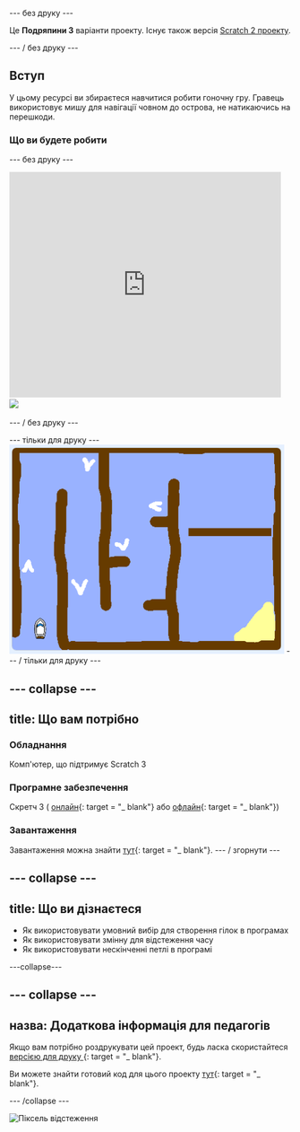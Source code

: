 \--- без друку \---

Це **Подряпини 3** варіанти проекту. Існує також версія [Scratch 2 проекту](https://projects.raspberrypi.org/en/projects/boat-race-scratch2).

\--- / без друку \---

## Вступ

У цьому ресурсі ви збираєтеся навчитися робити гоночну гру. Гравець використовує мишу для навігації човном до острова, не натикаючись на перешкоди.

### Що ви будете робити

\--- без друку \---

<div class="scratch-preview">
  <iframe allowtransparency="true" width="485" height="402" src="https://scratch.mit.edu/projects/embed/276662533/?autostart=false" frameborder="0" scrolling="no"></iframe>
  <img src="images/boat-final.png">
</div>

\--- / без друку \---

\--- тільки для друку \--- ![boat race demo](images/boat_race_demo.png) \--- / тільки для друку \---

## \--- collapse \---

## title: Що вам потрібно

### Обладнання

Комп'ютер, що підтримує Scratch 3

### Програмне забезпечення

Скретч 3 ( [онлайн](https://rpf.io/scratchon){: target = "_ blank"} або [офлайн](https://rpf.io/scratchoff){: target = "_ blank"})

### Завантаження

Завантаження можна знайти [тут](http://rpf.io/p/en/boat-race-go){: target = "_ blank"}. \--- / згорнути \---

## \--- collapse \---

## title: Що ви дізнаєтеся

+ Як використовувати умовний вибір для створення гілок в програмах
+ Як використовувати змінну для відстеження часу
+ Як використовувати нескінченні петлі в програмі

\---collapse\---

## \--- collapse \---

## назва: Додаткова інформація для педагогів

Якщо вам потрібно роздрукувати цей проект, будь ласка скористайтеся [ версією для друку ](https://projects.raspberrypi.org/en/projects/boat-race/print) {: target = "_ blank"}.

Ви можете знайти готовий код для цього проекту [тут](http://rpf.io/p/en/boat-race-get){: target = "_ blank"}.

\--- /collapse \---

![Піксель відстеження](https://code.org/api/hour/begin_codeclub_boatrace.png)